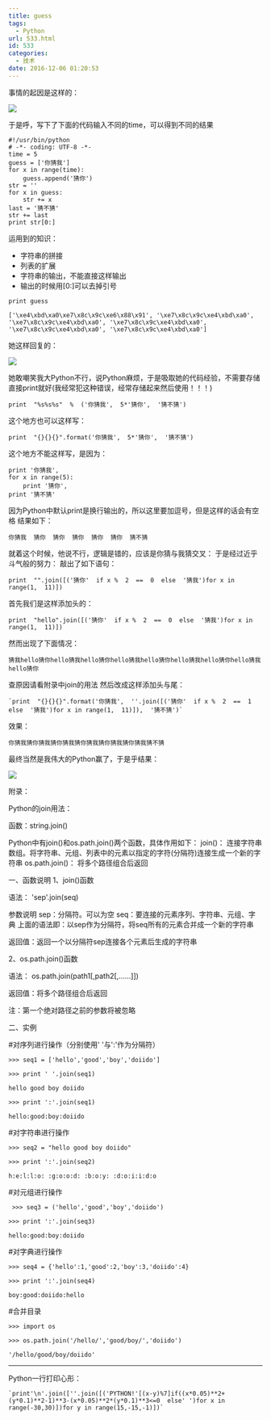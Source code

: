 ```yaml
---
title: guess
tags:
  - Python
url: 533.html
id: 533
categories:
  - 技术
date: 2016-12-06 01:20:53
---
```


事情的起因是这样的：

![](guess/23197ed4c817a338420035d32b944d5f_ea4a7755-1600-4347-8c87-58d02bedd8b0.png)

于是呼，写下了下面的代码输入不同的time，可以得到不同的结果  
```
#!/usr/bin/python
# -*- coding: UTF-8 -*-
time = 5
guess = ['你猜我']
for x in range(time):
    guess.append('猜你')
str = ''
for x in guess:
    str += x
last = '猜不猜'
str += last
print str[0:]
```

运用到的知识：  
*   字符串的拼接  
*   列表的扩展
*   字符串的输出，不能直接这样输出
*   输出的时候用\[0:\]可以去掉引号  
    
```
print guess

['\xe4\xbd\xa0\xe7\x8c\x9c\xe6\x88\x91', '\xe7\x8c\x9c\xe4\xbd\xa0', '\xe7\x8c\x9c\xe4\xbd\xa0', '\xe7\x8c\x9c\xe4\xbd\xa0', '\xe7\x8c\x9c\xe4\xbd\xa0', '\xe7\x8c\x9c\xe4\xbd\xa0']
```
  
她这样回复的： 

![](guess/23197ed4c817a338420035d32b944d5f_445eef9a-07ed-4dc6-8399-70d709e06c75.png) 

她敢嘲笑我大Python不行，说Python麻烦，于是吸取她的代码经验，不需要存储直接print就好(我经常犯这种错误，经常存储起来然后使用！！！)
```
print  "%s%s%s"  %  ('你猜我',  5*'猜你',  '猜不猜')
```
这个地方也可以这样写：
```
print  "{}{}{}".format('你猜我',  5*'猜你',  '猜不猜')
```
这个地方不能这样写，是因为：
```
print '你猜我',
for x in range(5):
    print '猜你',
print '猜不猜'
```

因为Python中默认print是换行输出的，所以这里要加逗号，但是这样的话会有空格 结果如下：
```
你猜我  猜你  猜你  猜你  猜你  猜你  猜不猜
```
就着这个时候，他说不行，逻辑是错的，应该是你猜与我猜交叉： 于是经过近乎斗气般的努力： 敲出了如下语句：
```
print  "".join([('猜你'  if x %  2  ==  0  else  '猜我')for x in range(1,  11)])
```
首先我们是这样添加头的：
```
print  "hello".join([('猜你'  if x %  2  ==  0  else  '猜我')for x in range(1,  11)])
```
然而出现了下面情况：
```
猜我hello猜你hello猜我hello猜你hello猜我hello猜你hello猜我hello猜你hello猜我hello猜你
```
查原因请看附录中join的用法 然后改成这样添加头与尾：
```
`print  "{}{}{}".format('你猜我',  ''.join([('猜你'  if x %  2  ==  1  else  '猜我')for x in range(1,  11)]),  '猜不猜')`
```
效果：
```
你猜我猜你猜我猜你猜我猜你猜我猜你猜我猜你猜我猜不猜
```
  
最终当然是我伟大的Python赢了，于是乎结果：

![](guess/23197ed4c817a338420035d32b944d5f_60a8f568-1c0d-428c-8677-bfc8efd0ca8e.png)

  
附录：

Python的join用法：

函数：string.join()

Python中有join()和os.path.join()两个函数，具体作用如下：
    join()：    连接字符串数组。将字符串、元组、列表中的元素以指定的字符(分隔符)连接生成一个新的字符串
    os.path.join()：  将多个路径组合后返回

一、函数说明
1、join()函数

语法：  'sep'.join(seq)

参数说明
sep：分隔符。可以为空
seq：要连接的元素序列、字符串、元组、字典
上面的语法即：以sep作为分隔符，将seq所有的元素合并成一个新的字符串

返回值：返回一个以分隔符sep连接各个元素后生成的字符串

2、os.path.join()函数

语法：  os.path.join(path1[,path2[,......]])

返回值：将多个路径组合后返回

注：第一个绝对路径之前的参数将被忽略

二、实例

#对序列进行操作（分别使用' '与':'作为分隔符）
```
>>> seq1 = ['hello','good','boy','doiido']

>>> print ' '.join(seq1)

hello good boy doiido

>>> print ':'.join(seq1)

hello:good:boy:doiido
```
 

 #对字符串进行操作
```
>>> seq2 = "hello good boy doiido"

>>> print ':'.join(seq2)

h:e:l:l:o: :g:o:o:d: :b:o:y: :d:o:i:i:d:o
```
 

 #对元组进行操作
```
 >>> seq3 = ('hello','good','boy','doiido')

>>> print ':'.join(seq3)

hello:good:boy:doiido
```

 #对字典进行操作 
```
>>> seq4 = {'hello':1,'good':2,'boy':3,'doiido':4}

>>> print ':'.join(seq4)

boy:good:doiido:hello
```
 

 #合并目录
```
>>> import os

>>> os.path.join('/hello/','good/boy/','doiido')

'/hello/good/boy/doiido'
```

* * *

Python一行打印心形：
```
`print'\n'.join([''.join([('PYTHON!'[(x-y)%7]if((x*0.05)**2+(y*0.1)**2-1)**3-(x*0.05)**2*(y*0.1)**3<=0  else' ')for x in range(-30,30)])for y in range(15,-15,-1)])`
```